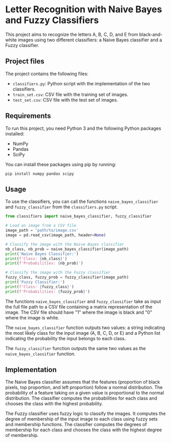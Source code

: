 # Letter Recognition with Naive Bayes and Fuzzy Classifiers

This project aims to recognize the letters A, B, C, D, and E from black-and-white images using two different classifiers: a Naive Bayes classifier and a Fuzzy classifier.

## Project files

The project contains the following files:

- `classifiers.py`: Python script with the implementation of the two classifiers.
- `train_set.csv`: CSV file with the training set of images.
- `test_set.csv`: CSV file with the test set of images.

## Requirements

To run this project, you need Python 3 and the following Python packages installed:

- NumPy
- Pandas
- SciPy

You can install these packages using pip by running:

```
pip install numpy pandas scipy
```

## Usage

To use the classifiers, you can call the functions `naive_bayes_classifier` and `fuzzy_classifier` from the `classifiers.py` script.

```python
from classifiers import naive_bayes_classifier, fuzzy_classifier

# Load an image from a CSV file
image_path = 'path/to/image.csv'
image = pd.read_csv(image_path, header=None)

# Classify the image with the Naive Bayes classifier
nb_class, nb_prob = naive_bayes_classifier(image_path)
print('Naive Bayes Classifier:')
print(f'Class: {nb_class}')
print(f'Probabilities: {nb_prob}')

# Classify the image with the Fuzzy classifier
fuzzy_class, fuzzy_prob = fuzzy_classifier(image_path)
print('Fuzzy Classifier:')
print(f'Class: {fuzzy_class}')
print(f'Probabilities: {fuzzy_prob}')
```

The functions `naive_bayes_classifier` and `fuzzy_classifier` take as input the full file path to a CSV file containing a matrix representation of the image. The CSV file should have "1" where the image is black and "0" where the image is white.

The `naive_bayes_classifier` function outputs two values: a string indicating the most likely class for the input image (A, B, C, D, or E) and a Python list indicating the probability the input belongs to each class.

The `fuzzy_classifier` function outputs the same two values as the `naive_bayes_classifier` function.

## Implementation

The Naive Bayes classifier assumes that the features (proportion of black pixels, top proportion, and left proportion) follow a normal distribution. The probability of a feature taking on a given value is proportional to the normal distribution. The classifier computes the probabilities for each class and chooses the class with the highest probability.

The Fuzzy classifier uses fuzzy logic to classify the images. It computes the degree of membership of the input image to each class using fuzzy sets and membership functions. The classifier computes the degrees of membership for each class and chooses the class with the highest degree of membership.
